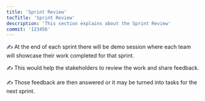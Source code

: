 ```yaml
---
title: 'Sprint Review'
tocTitle: 'Sprint Review'
description: 'This section explains about the Sprint Review'
commit: '123456'
---
```


✍️ At the end of each sprint there will be demo session where each team will showcase their work completed for that sprint.

✍️ This would help the stakeholders to review the work and share feedback.

✍️ Those feedback are then answered or it may be turned into tasks for the next sprint.

<!-- ## Sub Heading

✍️Coming soon: Please watch this space for more updates from our team. Thanks for the patience! -->

<!--
![default and pinned tasks](/placeholders/banner.png)

```javascript
code or syntax
```

<div class="aside">
<a href=""><b>Links</b></a>
</div>
-->
